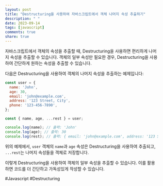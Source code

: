 ```yaml
---
layout: post
title: "Destructuring을 사용하여 자바스크립트에서 객체 나머지 속성 추출하기"
description: " "
date: 2023-09-14
tags: [javascript]
comments: true
share: true
---
```


자바스크립트에서 객체의 속성을 추출할 때, Destructuring을 사용하면 편리하게 나머지 속성을 추출할 수 있습니다. 객체의 일부 속성만 필요한 경우, Destructuring을 사용하여 간단하게 원하는 속성을 추출할 수 있습니다. 

다음은 Destructuring을 사용하여 객체의 나머지 속성을 추출하는 예제입니다:

```javascript
const user = {
  name: 'John',
  age: 30,
  email: 'john@example.com',
  address: '123 Street, City',
  phone: '123-456-7890',
};

const { name, age, ...rest } = user;

console.log(name); // 출력: 'John'
console.log(age); // 출력: 30
console.log(rest); // 출력: { email: 'john@example.com', address: '123 Street, City', phone: '123-456-7890' }
```

위의 예제에서, `user` 객체의 `name`과 `age` 속성은 Destructuring을 사용하여 추출되고, `...rest`는 나머지 속성들을 객체로 저장합니다. 

이렇게 Destructuring을 사용하여 객체의 일부 속성을 추출할 수 있습니다. 이를 활용하면 코드를 더 간단하고 가독성있게 작성할 수 있습니다.

#Javascript #Destructuring
